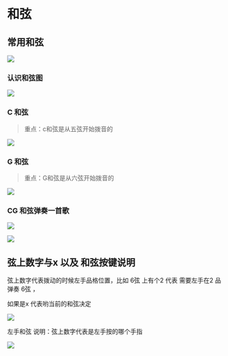 # 和弦

## 常用和弦



![](assets/030/02/02/02-1647272161449.png)


### 认识和弦图

![](assets/030/02/02/02-1647272534949.png)


### C 和弦

> 重点：c和弦是从五弦开始拨音的

![](assets/030/02/02/02-1647272694439.png)


### G 和弦

> 重点：G和弦是从六弦开始拨音的

![](assets/030/02/02/02-1647273086988.png)

### CG 和弦弹奏一首歌

![](assets/030/02/02/02-1647273584068.png)

![](assets/030/02/02/02-1647273620947.png)


## 弦上数字与x 以及 和弦按键说明

弦上数字代表拨动的时候左手品格位置，比如 6弦 上有个2  代表 需要左手在2 品弹奏 6弦 ，

如果是x 代表哟当前的和弦决定


![](assets/030/02/02/02-1705494769402.png)


左手和弦 说明：弦上数字代表是左手按的哪个手指

![](assets/030/02/02/02-1705494850629.png)